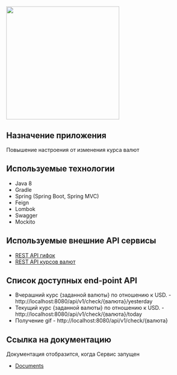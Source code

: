 # <img src="https://avatars.githubusercontent.com/u/59878441?s=400&u=0e11f16a42c2df3837066138017e67af0ce1472b&v=4" width="300">

## Назначение приложения

Повышение настроения от изменения курса валют

## Используемые технологии

* Java 8
* Gradle
* Spring (Spring Boot, Spring MVC)
* Feign
* Lombok
* Swagger
* Mockito

## Используемые внешние API сервисы

* [REST API гифок](https://developers.giphy.com/docs/api#quick-start-guide)
* [REST API курсов валют](https://docs.openexchangerates.org/)
## Список доступных end-point API

* Вчерашний курс {заданной валюты} по отношению к USD. - http://localhost:8080/api/v1/check/{валюта}/yesterday
* Текущий курс {заданной валюты} по отношению к USD. - http://localhost:8080/api/v1/check/{валюта}/today
* Получение gif - http://localhost:8080/api/v1/check/{валюта}

## Ссылка на документацию
Документация отобразится, когда Сервис запущен
* [Documents](http://localhost:8080/v2/api-docs)
